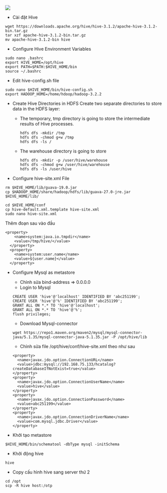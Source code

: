 <image src="https://docs.cloudera.com/HDPDocuments/HDP2/HDP-2.5.6/bk_hadoop-high-availability/content/figures/1/figures/multiple_hs2_example.png">

- Cài đặt Hive
```
wget https://downloads.apache.org/hive/hive-3.1.2/apache-hive-3.1.2-bin.tar.gz
tar xzf apache-hive-3.1.2-bin.tar.gz
mv apache-hive-3.1.2-bin hive
```

- Configure Hive Environment Variables
```
sudo nano .bashrc
export HIVE_HOME=/opt/hive
export PATH=$PATH:$HIVE_HOME/bin
source ~/.bashrc
```

- Edit hive-config.sh file
```
sudo nano $HIVE_HOME/bin/hive-config.sh
export HADOOP_HOME=/home/hdoop/hadoop-3.2.2
```

- Create Hive Directories in HDFS
Create two separate directories to store data in the HDFS layer:
  - The temporary, tmp directory is going to store the intermediate results of Hive processes.
    ```
    hdfs dfs -mkdir /tmp
    hdfs dfs -chmod g+w /tmp
    hdfs dfs -ls /
    ```
  - The warehouse directory is going to store
    ```
    hdfs dfs -mkdir -p /user/hive/warehouse
    hdfs dfs -chmod g+w /user/hive/warehouse
    hdfs dfs -ls /user/hive
    ```

- Configure hive-site.xml File
```
rm $HIVE_HOME/lib/guava-19.0.jar
cp $HADOOP_HOME/share/hadoop/hdfs/lib/guava-27.0-jre.jar $HIVE_HOME/lib/
```

```
cd $HIVE_HOME/conf
cp hive-default.xml.template hive-site.xml
sudo nano hive-site.xml
```
Thêm đoạn sau vào đầu
```
<property>
    <name>system:java.io.tmpdir</name>
    <value>/tmp/hive/</value>
  </property>
  <property>
    <name>system:user.name</name>
    <value>${user.name}</value>
  </property>
```

- Configure Mysql as metastore
  - Chỉnh sửa bind-address => 0.0.0.0
  - Login to Mysql 
  ```
  CREATE USER 'hive'@'localhost' IDENTIFIED BY 'abc251199';
  CREATE USER 'hive'@'%' IDENTIFIED BY 'abc251199';
  GRANT ALL ON *.* TO 'hive'@'localhost';
  GRANT ALL ON *.* TO 'hive'@'%';
  flush privileges;
  ```
  - Download Mysql-connector
  ```
  wget https://repo1.maven.org/maven2/mysql/mysql-connector-java/5.1.35/mysql-connector-java-5.1.35.jar -P /opt/hive/lib
  ```
  - Chỉnh sửa file /opt/hive/conf/hive-site.xml theo như sau
  ```
  <property>
    <name>javax.jdo.option.ConnectionURL</name>
    <value>jdbc:mysql://192.168.75.133/hcatalog?createDatabaseIfNotExist=true</value>
  </property>
  <property>
    <name>javax.jdo.option.ConnectionUserName</name>
    <value>hive</value>
  </property>
  <property>
    <name>javax.jdo.option.ConnectionPassword</name>
    <value>abc251199</value>
  </property>
  <property>
    <name>javax.jdo.option.ConnectionDriverName</name>
    <value>com.mysql.jdbc.Driver</value>
  </property>
  ```

- Khởi tạo metastore
```
$HIVE_HOME/bin/schematool -dbType mysql -initSchema
```
- Khởi động hive
```
hive
```

- Copy cấu hình hive sang server thứ 2
```
cd /opt
scp -R hive host:/otp
```